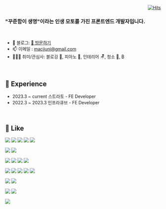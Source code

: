 

<div align="right">
  
[![Hits](https://hits.seeyoufarm.com/api/count/incr/badge.svg?url=https%3A%2F%2Fgithub.com%2Fmacjjuni&count_bg=%23FF5050&title_bg=%23555555&icon=&icon_color=%23E7E7E7&title=View&edge_flat=false)](https://hits.seeyoufarm.com)
</div>

<h3>"꾸준함이 생명"이라는 인생 모토를 가진 프론트엔드 개발자입니다.</h3>

<br>

- 🌲 블로그: [🔗 방문하기](https://kku.dev/)
- 📫 이메일 : macjjuni@gmail.com
- 🤾🏻‍♂️ 취미/관심사: 블로깅 📝, 피아노 🎹, 인테리어 🪑, 청소 🧹, ₿

<br>

## 🌳 Experience

- 2023.3 ~ current 스트라토  - FE Developer
- 2022.3 ~ 2023.3  인프라큐브 - FE Developer

<br>

## 💜 Like


<img src="https://img.shields.io/badge/Next.js-000000?style=for-the-badge&logo=Next.js&logoColor=white" /> <img src="https://img.shields.io/badge/React-61DAFB?style=for-the-badge&logo=React&logoColor=white" /> <img src="https://img.shields.io/badge/Vue.js-4FC08D?style=for-the-badge&logo=Vue.js&logoColor=white" /> <img src="https://img.shields.io/badge/TypeScript-3178C6?style=for-the-badge&logo=TypeScript&logoColor=white" /> 
<img src="https://img.shields.io/badge/Vite-646CFF?style=for-the-badge&logo=Vite&logoColor=white" />


<img src="https://img.shields.io/badge/Jest-C21325?style=for-the-badge&logo=Jest&logoColor=white" /> <img src="https://img.shields.io/badge/testinglibrary-E33332?style=for-the-badge&logo=testinglibrary&logoColor=white" />


<img src="https://img.shields.io/badge/Tailwind CSS-06B6D4?style=for-the-badge&logo=TailwindCSS&logoColor=white" /> <img src="https://img.shields.io/badge/MUI-007FFF?style=for-the-badge&logo=chakraui&logoColor=white" /> <img src="https://img.shields.io/badge/Framer-0055FF?style=for-the-badge&logo=Framer&logoColor=white" /> <img src="https://img.shields.io/badge/chakraui-319795?style=for-the-badge&logo=ChakraUI&logoColor=white" />

<img src="https://img.shields.io/badge/HTML5-E34F26?style=for-the-badge&logo=HTML5&logoColor=white" /> <img src="https://img.shields.io/badge/JavaScript-F7DF1E?style=for-the-badge&logo=JavaScript&logoColor=white" /> <img src="https://img.shields.io/badge/CSS3-1572B6?style=for-the-badge&logo=CSS3&logoColor=white" /> <img src="https://img.shields.io/badge/Sass-CC6699?style=for-the-badge&logo=Sass&logoColor=white" /> <img src="https://img.shields.io/badge/Webpack-8DD6F9?style=for-the-badge&logo=Webpack&logoColor=white" />

<img src="https://img.shields.io/badge/Firebase-FFCA28?style=for-the-badge&logo=Firebase&logoColor=white" /> <img src="https://img.shields.io/badge/AmazonEC2-FF9900?style=for-the-badge&logo=AmazonEC2&logoColor=white" />

<img src="https://img.shields.io/badge/Notion-ffffff?style=for-the-badge&logo=Notion&logoColor=black" /> <img src="https://img.shields.io/badge/figma-F24E1E?style=for-the-badge&logo=figma&logoColor=white" />

<img src="https://img.shields.io/badge/bitcoin-F7931A?style=for-the-badge&logo=bitcoin&logoColor=white" />



